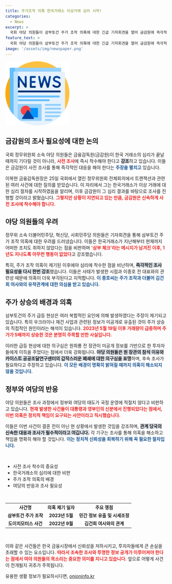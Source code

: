 ```yaml
---
title: 주가조작 의혹 한국거래소 이상거래 심리 시작!
categories:
  - News
excerpt: >
  국회 야당 의원들이 삼부토건 주가 조작 의혹에 대한 긴급 기자회견을 열어 금감원에 즉각적인 사전 조사를 촉구했다. 이들은 관련 당사자들의 유착 관계를 의심하며, 미공개 정보 이용에 따른 주가 급등 문제를 철저히 규명해야 한다고 강조했다.
feature_text: >
  국회 야당 의원들이 삼부토건 주가 조작 의혹에 대한 긴급 기자회견을 열어 금감원에 즉각적인 사전 조사를 촉구했다. 이들은 관련 당사자들의 유착 관계를 의심하며, 미공개 정보 이용에 따른 주가 급등 문제를 철저히 규명해야 한다고 강조했다.
image: '/assets/img/newspaper.png'
---
```


<p><img src="/assets/img/newspaper.png" alt="kimp 속보" /></p>

<h2 data-ke-size="size26">금감원의 조사 필요성에 대한 논의</h2>

<p data-ke-size="size16">국회 정무위원회 소속 야당 의원들은 금융감독원(금감원)이 한국 거래소의 심리가 끝날 때까지 기다릴 것이 아니라, <b><span style="color: #ee2323;">사전 조사</span></b>에 즉시 착수해야 한다고 <b><span style="background-color: #21538527;">강조</span></b>하고 있습니다. 이들은 금감원이 사전 조사를 통해 즉각적인 대응을 해야 한다는 <b><span style="color: #1a5490;">주장을 펼치고</span></b> 있습니다.</p>

<p data-ke-size="size16">이복현 금융감독원장은 25일 국회에서 열린 정무위원회 전체회의에서 트랜잭션과 관련된 여러 사건에 대한 질의를 받았습니다. 이 자리에서 그는 한국거래소가 이상 거래에 대한 심리 절차를 시작하였음을 알리며, 이후 금감원이 그 심리 결과를 바탕으로 조사를 진행할 것이라고 밝혔습니다. <b><span style="color: #ee2323;">그렇지만 상황이 지연되고 있는 만큼, 금감원은 신속하게 사전 조사에 착수해야 합니다.</span></b></p>

<h2 data-ke-size="size26">야당 의원들의 우려</h2>

<p data-ke-size="size16">정무위 소속 더불어민주당, 혁신당, 사회민주당 의원들은 기자회견을 통해 삼부토건 주가 조작 의혹에 대한 우려를 드러냈습니다. 이들은 한국거래소가 지난해부터 현재까지 어떠한 조치도 취하지 않았다는 점을 비판하며 <b><span style="color: #ee2323;">'삼부 체크'라는 메시지가 남겨진 이후, 1년도 지나도록 아무런 행동이 없었다</span></b>고 강조했습니다.</p>

<p data-ke-size="size16">특히, 주가 조작 의혹이 제기된 이후에야 심리에 착수한 점을 비난하며, <b><span style="background-color: #21538527;">즉각적인 조사 필요성을 다시 한번 강조</span></b>했습니다. 이들은 사태가 발생한 시점과 이종호 전 대표와의 관련성 때문에 의혹이 더욱 부각된다고 지적합니다. <b><span style="color: #1a5490;">이 종호씨는 주가 조작과 더불어 김건희 여사와의 유착관계에 대한 의심을 받고 있습니다.</span></b></p>

<h2 data-ke-size="size26">주가 상승의 배경과 의혹</h2>

<p data-ke-size="size16">삼부토건의 주가 급등 현상은 여러 복합적인 요인에 의해 발생하였다는 주장이 제기되고 있습니다. 특히 우크라이나 재건 사업과 관련된 정보가 미공개로 유출된 것이 주가 상승의 직접적인 원인이라는 해석이 있습니다. <b><span style="color: #ee2323;">2023년 5월 19일 이후 거래량이 급증하며 주가가 5배까지 상승한 것은 분명히 주목할 만한 사실입니다.</span></b></p>

<p data-ke-size="size16">이러한 급등 현상에 대한 의구심은 원희룡 전 장관이 미공개 정보를 기반으로 한 투자자들에게 이득을 주었다는 점에서 더욱 강화됩니다. <b><span style="background-color: #21538527;">야당 의원들은 원 장관의 참석 이유와 카이스트 공공조달연구센터의 갑작스러운 폐쇄에 대한 의구심을 표명</span></b>하며, 후속 조사가 필요하다고 주장하고 있습니다. <b><span style="color: #1a5490;">이 모든 배경이 명확히 밝혀질 때까지 의혹이 해소되지 않을 것입니다.</span></b></p>

<h2 data-ke-size="size26">정부와 여당의 반응</h2>

<p data-ke-size="size16">야당 의원들은 조사 과정에서 정부와 여당의 태도가 국정 운영에 적절치 않다고 비판하고 있습니다. <b><span style="color: #ee2323;">현재 발생한 사건들이 대통령과 영부인의 신분에서 진행되었다는 점에서, 이번 의혹은 정치적 책임이 요구되는 사안이라고 직시했습니다.</span></b></p>

<p data-ke-size="size16">이들은 이번 사건이 결혼 전이 아닌 현 상황에서 발생한 것임을 강조하며, <b><span style="background-color: #21538527;">관계 당국의 신속한 대응과 조사가 필수적이라고 여깁니다.</span></b> 각 기구는 조사를 통해 의혹을 해소하고 책임을 명확히 해야 할 것입니다. <b><span style="color: #1a5490;">이는 정치적 신뢰성을 회복하기 위해 꼭 필요한 절차입니다.</span></b></p>

<p data-ke-size="size16">&nbsp;</p>

<ul>
  <li>사전 조사 착수의 중요성</li>
  <li>한국거래소의 심리에 대한 비판</li>
  <li>주가 조작 의혹의 배경</li>
  <li>여당의 반응과 조사 필요성</li>
</ul>

<p data-ke-size="size16">&nbsp;</p>

<table>
  <tr>
    <td style="text-align: center; height: 17px;"><b>사건명</b></td>
    <td style="text-align: center; height: 17px;"><b>의혹 제기 일자</b></td>
    <td style="text-align: center; height: 17px;"><b>주요 쟁점</b></td>
  </tr>
  <tr>
    <td style="text-align: center; height: 17px;"><b>삼부토건 주가 조작</b></td>
    <td style="text-align: center; height: 17px;"><b>2023년 5월</b></td>
    <td style="text-align: center; height: 17px;"><b>민간 정보 유출 및 시세조정</b></td>
  </tr>
  <tr>
    <td style="text-align: center; height: 17px;"><b>도이치모터스 사건</b></td>
    <td style="text-align: center; height: 17px;"><b>2022년 9월</b></td>
    <td style="text-align: center; height: 17px;"><b>김건희 여사와의 관계</b></td>
  </tr>
</table>

<p data-ke-size="size16">&nbsp;</p>

<p data-ke-size="size16">이와 같은 사건들은 한국 금융시장에서 신뢰성을 저하시키고, 투자자들에게 큰 손실을 초래할 수 있는 요소입니다. <b><span style="color: #ee2323;">따라서 조속한 조사와 투명한 정보 공개가 이루어져야 한다는 점에서 여야 의원들의 목소리는 중요한 의미를 지니고 있습니다.</span></b> 앞으로 어떻게 사건이 전개될지 귀추가 주목됩니다.</p>
유용한 생활 정보가 필요하시다면, <a href="https://onioninfo.kr" rel="dofollow">onioninfo.kr</a>


